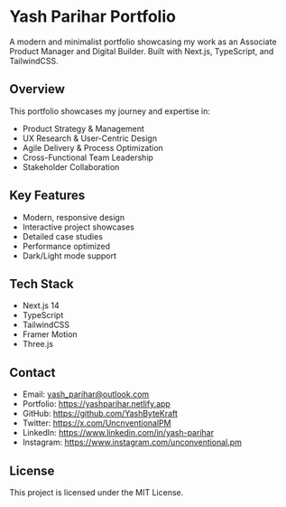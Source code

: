# Yash Parihar Portfolio

A modern and minimalist portfolio showcasing my work as an Associate Product Manager and Digital Builder. Built with Next.js, TypeScript, and TailwindCSS.

## Overview

This portfolio showcases my journey and expertise in:
- Product Strategy & Management
- UX Research & User-Centric Design
- Agile Delivery & Process Optimization
- Cross-Functional Team Leadership
- Stakeholder Collaboration

## Key Features
- Modern, responsive design
- Interactive project showcases
- Detailed case studies
- Performance optimized
- Dark/Light mode support

## Tech Stack
- Next.js 14
- TypeScript
- TailwindCSS
- Framer Motion
- Three.js

## Contact
- Email: yash_parihar@outlook.com
- Portfolio: https://yashparihar.netlify.app
- GitHub: https://github.com/YashByteKraft
- Twitter: https://x.com/UncnventionalPM
- LinkedIn: https://www.linkedin.com/in/yash-parihar
- Instagram: https://www.instagram.com/unconventional.pm

## License
This project is licensed under the MIT License.